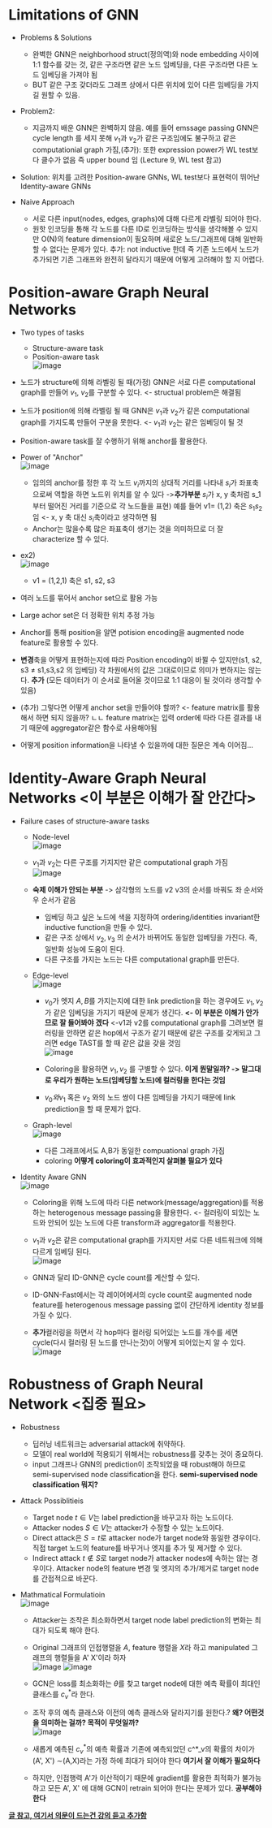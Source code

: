 # Limitations of GNN
* Problems & Solutions
  * 완벽한 GNN은 neighborhood struct(정의역)와 node embedding 사이에 1:1 함수를 갖는 것, 같은 구조라면 같은 노드 임베딩을, 다른 구조라면 다른 노드 임베딩을 가져야 됨
  * BUT 같은 구조 갖더라도 그래프 상에서 다른 위치에 있어 다른 임베딩을 가지길 원할 수 있음.
 
* Problem2:
  * 지금까지 배운 GNN은 완벽하지 않음. 예를 들어 emssage passing GNN은 cycle length 를 세지 못해 $v_1$과 $v_2$가 같은 구조임에도 불구하고 같은 computationial graph 가짐,(추가): 또한 expression power가 WL test보다 클수가 없음 즉 upper bound 임 (Lecture 9, WL test 참고)
 
* Solution: 위치를 고려한 Position-aware GNNs, WL test보다 표현력이 뛰어난 Identity-aware GNNs

* Naive Approach
  * 서로 다른 input(nodes, edges, graphs)에 대해 다르게 라벨링 되어야 한다.
  * 원핫 인코딩을 통해 각 노드를 다른 ID로 인코딩하는 방식을 생각해볼 수 있지만 O(N)의 feature dimension이 필요하며 새로운 노드/그래프에 대해 일반화할 수 없다는 문제가 있다. 추가: not inductive 한데 즉 기존 노드에서 노드가 추가되면 기존 그래프와 완전히 달라지기 때문에 어떻게 고려해야 할 지 어렵다.
 
# Position-aware Graph Neural Networks
* Two types of tasks
  * Structure-aware task
  * Position-aware task<br>![image](https://github.com/Jiwon96/papers/assets/65645796/627b2ef4-2578-4fd4-8a20-bd857717be97)

* 노드가 structure에 의해 라벨링 될 때(가정) GNN은 서로 다른 computational graph를 만들어 $v_1$, $v_2$를 구분할 수 있다. <- structual problem은 해결됨
* 노드가 position에 의해 라벨링 될 때 GNN은 $v_1$과 $v_2$가 같은 computational graph를 가지도록 만들어 구분을 못한다. <- $v_1$과 $v_2$는 같은 임베딩이 될 것
* Position-aware task를 잘 수행하기 위해 anchor를 활용한다.

* Power of "Anchor"<br>![image](https://github.com/Jiwon96/papers/assets/65645796/55036efa-194f-49e6-90e9-711fef5fe50c)

  * 임의의 anchor를 정한 후 각 노드 $v_i$까지의 상대적 거리를 나타내 $s_i$가 좌표축으로써 역할을 하면 노드위 위치를 알 수 있다 -><b>추가부분</b> $s_i$가 x, y 축처럼 s_1부터 떨어진 거리를 기준으로 각 노드들을 표현) 예를 들어 v1= (1,2) 축은 $s_1 s_2$임 <- x, y 축 대신 $s_i$축이라고 생각하면 됨
  * Anchor는 많을수록 많은 좌표축이 생기는 것을 의미하므로 더 잘 characterize 할 수 있다. 
* ex2)<br>![image](https://github.com/Jiwon96/papers/assets/65645796/5982005a-f94a-46e2-82b3-423cbdc359f6)
  * v1 = (1,2,1) 축은 s1, s2, s3
 
* 여러 노드를 묶어서 anchor set으로 활용 가능
* Large achor set은 더 정확한 위치 추정 가능
* Anchor를 통해 position을 알면 potision encoding을 augmented node feature로 활용할 수 있다.
* <b>변경</b>축을 어떻게 표현하는지에 따라 Position encoding이 바뀔 수 있지만(s1, s2, s3 $\neq$ s1,s3,s2 의 임베딩) 각 차원에서의 값은 그대로이므로 의미가 변하지는 않는다. <b>추가</b> (모든 데이터가 이 순서로 들어올 것이므로 1:1 대응이 될 것이라 생각할 수 있음)
* (추가) 그렇다면 어떻게 anchor set을 만들어야 할까? <- feature matrix를 활용해서 하면 되지 않을까? ㄴㄴ feature matrix는 입력 order에 따라 다른 결과를 내기 때문에 aggregator같은 함수로 사용해야됨
* 어떻게 position information을  나타낼 수 있을까에 대한 질문은 계속 이어짐...

# Identity-Aware Graph Neural Networks <이 부분은 이해가 잘 안간다>
* Failure cases of structure-aware tasks
  * Node-level<br>![image](https://github.com/Jiwon96/papers/assets/65645796/c511ba9c-6df2-4434-8583-7384da2cd6b5)
  * $v_1$과 $v_2$는 다른 구조를 가지지만 같은 computational graph 가짐 <br>![image](https://github.com/Jiwon96/papers/assets/65645796/bfe00c3f-b4e3-4c81-9976-5691de9d8947)
  * <b>숙제 이해가 안되는 부분</b> -> 삼각형의 노드를 v2 v3의 순서를 바꿔도 좌 순서와 우 순서가 같음
    * 임베딩 하고 싶은 노드에 색을 지정하여 ordering/identities invariant한 inductive function을 만들 수 있다.
    * 같은 구조 상에서 $v_2, v_3$ 의 순서가 바뀌어도 동일한 임베딩을 가진다. 즉, 일반화 성능에 도움이 된다.
    * 다른 구조를 가지는 노드는 다른 computational graph를 만든다.
   
  * Edge-level<br>![image](https://github.com/Jiwon96/papers/assets/65645796/16eacd96-d270-426e-8aa9-f960b8a32795)
    * $v_0$가 엣지 $A, B$를 가지는지에 대한 link prediction을 하는 경우에도 $v_1, v_2$가 같은 임베딩을 가지기 때문에 문제가 생긴다. <b> <- 이 부분은 이해가 안가므로 잘 들어봐야 겠다</b> <-v1과 v2를 computational graph를 그려보면 컬러링을 안하면 같은 hop에서 구조가 같기 때문에 같은 구조를 갖게되고 그러면 edge TAST를 할 때 같은 값을 갖을 것임 <br>![image](https://github.com/Jiwon96/papers/assets/65645796/c6d5aa1c-027d-463b-9c65-7337ad75abe3)

    * Coloring을 활용하면 $v_1, v_2$ 를 구별할 수 있다. <b> 이게 뭔말일까? -> 말그대로 우리가 원하는 노드(임베딩할 노드)에 컬러링을 한다는 것임</b>
    * $v_0와 v_1$ 혹은 $v_2$ 와의 노드 쌍이 다른 임베딩을 가지기 때문에 link prediction을 할 때 문제가 없다.
  * Graph-level<br>![image](https://github.com/Jiwon96/papers/assets/65645796/0169f2c1-9eb1-499f-a536-56996be56734)
    * 다른 그래프에서도 A,B가 동일한 compuational graph 가짐
    * coloring <b> 어떻게 coloring이 효과적인지 살펴볼 필요가 있다</b><br>
    
* Identity Aware GNN<br>![image](https://github.com/Jiwon96/papers/assets/65645796/5b4484fb-14fb-4138-8b34-d2300fa291ca)
  * Coloring을 위해 노드에 따라 다른 network(message/aggregation)를 적용하는 heterogenous message passing을 활용한다. <- 컬러링이 되있는 노드와 안되어 있는 노드에 다른 transform과 aggregator를 적용한다.
  * $v_1$과 $v_2$은 같은 computational graph를 가지지만 서로 다른 네트워크에 의해 다르게 임베딩 된다.<br>![image](https://github.com/Jiwon96/papers/assets/65645796/d9562171-4222-4532-8ec1-6c146133b93a)

  * GNN과 달리 ID-GNN은 cycle count를 계산할 수 있다.
  * ID-GNN-Fast에서는 각 레이어에서의 cycle count로 augmented node feature를 heterogenous message passing 없이 간단하게 identity 정보를 가질 수 있다.
  * <b>추가</b>컬러링을 하면서 각 hop마다 컬러링 되어있는 노드를 개수를 세면 cycle(다시 컬러링 된 노드를 만나는것)이 어떻게 되어있는지 알 수 있다. <br>![image](https://github.com/Jiwon96/papers/assets/65645796/c76d255c-e571-4f77-814b-1c631febc53b)


# Robustness of Graph Neural Network <집중 필요>
* Robustness
  * 딥러닝 네트워크는 adversarial attack에 취약하다.
  * 모델이 real world에 적용되기 위해서는 robustness를 갖추는 것이 중요하다.
  * input 그래프나 GNN의 prediction이 조작되었을 때 robust해야 하므로 semi-supervised node classification을 한다. <b>semi-supervised node classification 뭐지? </b>

* Attack Possiblitieis
  * Target node $t \in V$는 label prediction을 바꾸고자 하는 노드이다.
  * Attacker nodes $S \in V$는 attacker가 수정할 수 있는 노드이다.
  * Direct attack은 $S =t$로 attacker node가 target node와 동일한 경우이다. 직접 target 노드의 feature를 바꾸거나 엣지를 추가 및 제거할 수 있다.
  * Indirect attack $t \notin S$로 target node가 attacker nodes에 속하는 않는 경우이다. Attacker node의 feature 변경 및 엣지의 추가/제거로 target node를 간접적으로 바꾼다.
 
* Mathmatical Formulatioin<br>![image](https://github.com/Jiwon96/papers/assets/65645796/f1707532-e35f-46c1-9e51-86f659719aac)
  * Attacker는 조작은 최소화하면서 target node label prediction의 변화는 최대가 되도록 해야 한다.
  * Original 그래프의 인접행렬을 $A$, feature 행렬을 $X$라 하고 manipulated 그래프의 행렬들을 A' X'이라 하자 <br>![image](https://github.com/Jiwon96/papers/assets/65645796/855157f1-a99a-4dc2-97a6-287ccda62814) ![image](https://github.com/Jiwon96/papers/assets/65645796/57db2364-6f03-4cf8-9e71-061848c2093e)
  * GCN은 loss를 최소화하는 $\theta$를 찾고 target node에 대한 예측 확률이 최대인 클래스를 $c^*_v$라 한다.
  * 조작 후의 예측 클래스와 이전의 예측 클래스와 달라지기를 원한다.? <b>왜? 어떤것을 의미하는 걸까? 목적이 무엇일까?</b> <br>![image](https://github.com/Jiwon96/papers/assets/65645796/632d855d-c0b5-4964-8a7a-256c5b9a9cd0)
 
  * 새롭게 예측된 $c^*_v$의 예측 확률과 기존에 예측되었던 c^*_v의 확률의 차이가 (A', X') $\sim$(A,X)라는 가정 하에 최대가 되어야 한다 <b>여기서 잘 이해가 필요하다</b>
  * 하지만, 인접행력 A'가 이산적이기 때문에 gradient를 활용한 최적화가 불가능하고 모든 A', X' 에 대해 GCN이 retrain 되어야 한다는 문제가 있다. <b> 공부해야 한다

  



[글 참고, 여기서 의문이 드는건 강의 듣고 추가함](https://velog.io/@kimkj38/CS224W-Lecture-16.-Advanced-Topics-on-GNNs)
